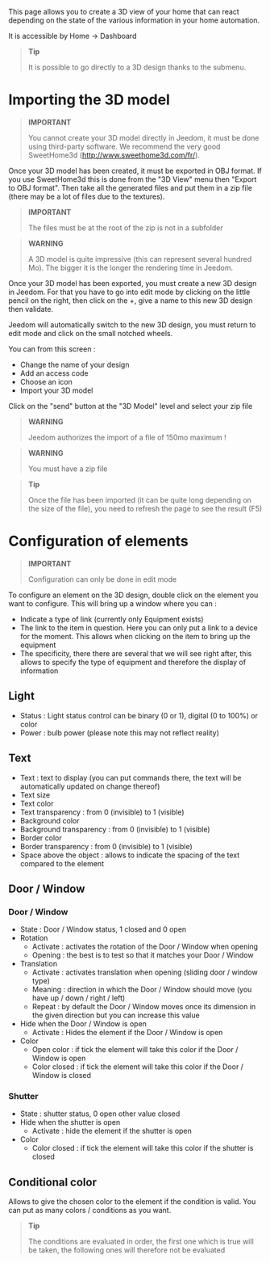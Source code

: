 This page allows you to create a 3D view of your home that can react depending on the state of the various information in your home automation.

It is accessible by Home → Dashboard

> **Tip**
>
> It is possible to go directly to a 3D design thanks to the submenu.

# Importing the 3D model

> **IMPORTANT**
>
> You cannot create your 3D model directly in Jeedom, it must be done using third-party software. We recommend the very good SweetHome3d (http://www.sweethome3d.com/fr/).

Once your 3D model has been created, it must be exported in OBJ format. If you use SweetHome3d this is done from the &quot;3D View&quot; menu then &quot;Export to OBJ format&quot;. Then take all the generated files and put them in a zip file (there may be a lot of files due to the textures).

> **IMPORTANT**
>
> The files must be at the root of the zip is not in a subfolder

> **WARNING**
>
> A 3D model is quite impressive (this can represent several hundred Mo). The bigger it is the longer the rendering time in Jeedom.

Once your 3D model has been exported, you must create a new 3D design in Jeedom. For that you have to go into edit mode by clicking on the little pencil on the right, then click on the +, give a name to this new 3D design then validate.

Jeedom will automatically switch to the new 3D design, you must return to edit mode and click on the small notched wheels.

You can from this screen :

- Change the name of your design
- Add an access code
- Choose an icon
- Import your 3D model

Click on the &quot;send&quot; button at the &quot;3D Model&quot; level and select your zip file

> **WARNING**
>
> Jeedom authorizes the import of a file of 150mo maximum !

> **WARNING**
>
> You must have a zip file

> **Tip**
>
> Once the file has been imported (it can be quite long depending on the size of the file), you need to refresh the page to see the result (F5)


# Configuration of elements

> **IMPORTANT**
>
> Configuration can only be done in edit mode

To configure an element on the 3D design, double click on the element you want to configure. This will bring up a window where you can :

- Indicate a type of link (currently only Equipment exists)
- The link to the item in question. Here you can only put a link to a device for the moment. This allows when clicking on the item to bring up the equipment
- The specificity, there there are several that we will see right after, this allows to specify the type of equipment and therefore the display of information

## Light

- Status : Light status control can be binary (0 or 1), digital (0 to 100%) or color
- Power : bulb power (please note this may not reflect reality)

## Text

- Text : text to display (you can put commands there, the text will be automatically updated on change thereof)
- Text size
- Text color
- Text transparency : from 0 (invisible) to 1 (visible)
- Background color
- Background transparency : from 0 (invisible) to 1 (visible)
- Border color
- Border transparency : from 0 (invisible) to 1 (visible)
- Space above the object : allows to indicate the spacing of the text compared to the element

## Door / Window

### Door / Window

- State : Door / Window status, 1 closed and 0 open
- Rotation
	- Activate : activates the rotation of the Door / Window when opening
	- Opening : the best is to test so that it matches your Door / Window
- Translation
	- Activate : activates translation when opening (sliding door / window type)
	- Meaning : direction in which the Door / Window should move (you have up / down / right / left)
	- Repeat : by default the Door / Window moves once its dimension in the given direction but you can increase this value
- Hide when the Door / Window is open
	- Activate : Hides the element if the Door / Window is open
- Color
	- Open color : if tick the element will take this color if the Door / Window is open
	- Color closed : if tick the element will take this color if the Door / Window is closed

### Shutter

- State : shutter status, 0 open other value closed
- Hide when the shutter is open
	- Activate : hide the element if the shutter is open
- Color
	- Color closed : if tick the element will take this color if the shutter is closed

## Conditional color

Allows to give the chosen color to the element if the condition is valid. You can put as many colors / conditions as you want.

> **Tip**
>
> The conditions are evaluated in order, the first one which is true will be taken, the following ones will therefore not be evaluated
